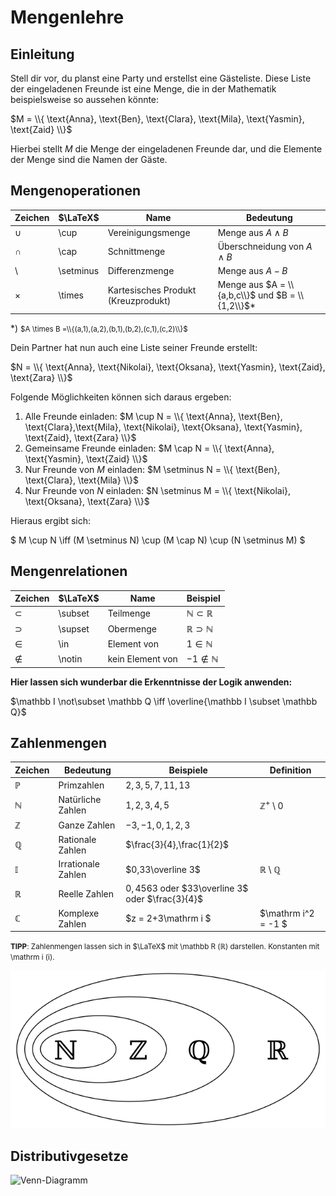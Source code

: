 # Mengenlehre

## Einleitung

Stell dir vor, du planst eine Party und erstellst eine Gästeliste. Diese Liste der eingeladenen
Freunde ist eine Menge, die in der Mathematik beispielsweise so aussehen könnte:

$M = \\{ \text{Anna}, \text{Ben}, \text{Clara}, \text{Mila}, \text{Yasmin}, \text{Zaid} \\}$

Hierbei stellt $M$ die Menge der eingeladenen Freunde dar, und die Elemente der Menge sind die Namen
der Gäste.

## Mengenoperationen

| Zeichen     | $\LaTeX$  | Name                                | Bedeutung                                        |
|-------------|-----------|-------------------------------------|--------------------------------------------------|
| $\cup$      | \cup      | Vereinigungsmenge                   | Menge aus $A \land B$                            |
| $\cap$      | \cap      | Schnittmenge                        | Überschneidung von $A \land B$                   |
| $\setminus$ | \setminus | Differenzmenge                      | Menge aus $A-B$                                  |
| $\times$    | \times    | Kartesisches Produkt (Kreuzprodukt) | Menge aus $A = \\{a,b,c\\}$ und $B = \\{1,2\\}$* |

*) <small>$A \times B =\\{(a,1),(a,2),(b,1),(b,2),(c,1),(c,2)\\}$</small>

Dein Partner hat nun auch eine Liste seiner Freunde erstellt:

$N = \\{ \text{Anna}, \text{Nikolai}, \text{Oksana}, \text{Yasmin}, \text{Zaid}, \text{Zara} \\}$

Folgende Möglichkeiten können sich daraus ergeben:

1. Alle Freunde einladen: $M \cup N = \\{ \text{Anna}, \text{Ben}, \text{Clara},\text{Mila}, \text{Nikolai}, \text{Oksana},  \text{Yasmin}, \text{Zaid}, \text{Zara} \\}$
2. Gemeinsame Freunde einladen: $M \cap N = \\{ \text{Anna}, \text{Yasmin}, \text{Zaid} \\}$
3. Nur Freunde von $M$ einladen: $M \setminus N = \\{ \text{Ben}, \text{Clara}, \text{Mila} \\}$
4. Nur Freunde von $N$ einladen: $N \setminus M = \\{ \text{Nikolai}, \text{Oksana}, \text{Zara} \\}$

Hieraus ergibt sich:

$ M \cup N \iff (M \setminus N) \cup (M \cap N) \cup (N \setminus M) $

## Mengenrelationen

| Zeichen   | $\LaTeX$ | Name             | Beispiel                      |
|-----------|----------|------------------|-------------------------------|
| $\subset$ | \subset  | Teilmenge        | $\mathbb N \subset \mathbb R$ |
| $\supset$ | \supset  | Obermenge        | $\mathbb R \supset \mathbb N$ |
| $\in$     | \in      | Element von      | $1 \in \mathbb N$             |
| $\notin$  | \notin   | kein Element von | $-1 \notin \mathbb N$         |

**Hier lassen sich wunderbar die Erkenntnisse der Logik anwenden:**

$\mathbb I \not\subset \mathbb Q \iff \overline{\mathbb I \subset \mathbb Q}$

## Zahlenmengen

| Zeichen     | Bedeutung          | Beispiele                                         | Definition                      |
|-------------|--------------------|---------------------------------------------------|---------------------------------|
| $\mathbb P$ | Primzahlen         | $2,3,5,7,11,13$                                   |                                 |
| $\mathbb N$ | Natürliche Zahlen  | $1,2,3,4,5$                                       | $\mathbb Z^+ \setminus 0$       |
| $\mathbb Z$ | Ganze Zahlen       | $-3,-1,0,1,2,3$                                   |                                 |
| $\mathbb Q$ | Rationale Zahlen   | $\frac{3}{4},\frac{1}{2}$                         |                                 |
| $\mathbb I$ | Irrationale Zahlen | $0,33\overline 3$                                 | $\mathbb R \setminus \mathbb Q$ |
| $\mathbb R$ | Reelle Zahlen      | $0,4563$ oder $33\overline 3$ oder $\frac{3}{4}$  |                                 |
| $\mathbb C$ | Komplexe Zahlen    | $z = 2+3\mathrm i $                               | $\mathrm i^2 = -1 $             |
<small>**TIPP**: Zahlenmengen lassen sich in $\LaTeX$ mit \mathbb R ($\mathbb R$) darstellen. Konstanten mit \mathrm i ($\mathrm i$).</small>

![640px-Number-systems.svg.png](/docs/img/640px-Number-systems.svg.png)

## Distributivgesetze

![Venn-Diagramm](/docs/img/distributiv_venn.png)